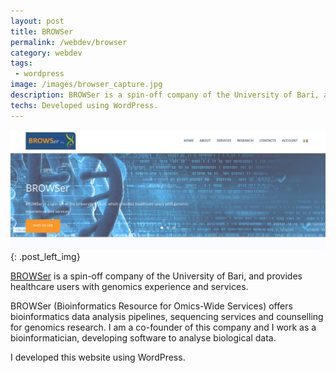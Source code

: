 ```yaml
---
layout: post
title: BROWSer
permalink: /webdev/browser
category: webdev
tags: 
 - wordpress
image: /images/browser_capture.jpg
description: BROWSer is a spin-off company of the University of Bari, and offers bioinformatics data analysis pipelines, sequencing services and counselling for genomics research.
techs: Developed using WordPress. 
---
```

[![BROWSer](/images/browser_capture.jpg)](http://browser-bioinf.com){: .post_left_img}

[BROWSer](http://browser-bioinf.com) is a spin-off company of the University of Bari, and provides healthcare users with genomics experience and services.  

BROWSer (Bioinformatics Resource for Omics-Wide Services) offers bioinformatics data analysis pipelines, sequencing services and counselling for genomics research. I am a co-founder of this company and I work as a bioinformatician, developing software to analyse biological data.  

I developed this website using WordPress.  
